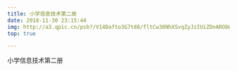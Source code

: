 ```yaml
---
title: 小学信息技术第二册
date: 2018-11-30 23:15:44
img: http://a3.qpic.cn/psb?/V14Dafto3G7td8/fltCw38NhXSvqZyJzIUiZDnARObWNG3TfgYTDoGdjzY!/m/dFIBAAAAAAAA&bo=gAKpAQAAAAARBxo!&rf=photolist
top: true

---
```

小学信息技术第二册


<!-- more -->



